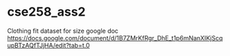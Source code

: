 # cse258_ass2
Clothing fit dataset for size 
google doc https://docs.google.com/document/d/1B7ZMrKfRgr_DhE_t1p6mNanXIKjScqupBTzAQfTJjHA/edit?tab=t.0 

